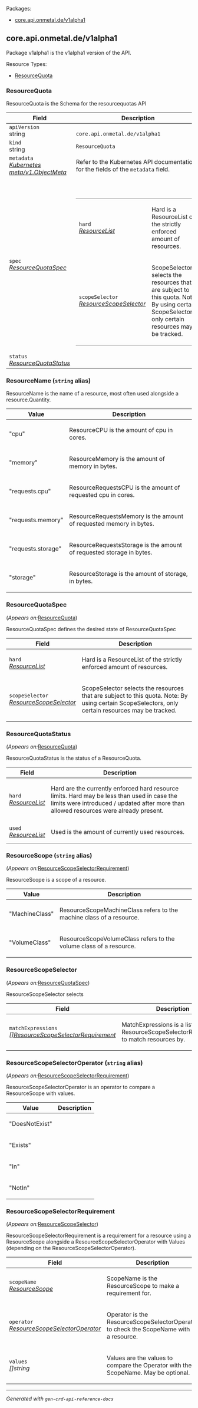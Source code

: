 <p>Packages:</p>
<ul>
<li>
<a href="#core.api.onmetal.de%2fv1alpha1">core.api.onmetal.de/v1alpha1</a>
</li>
</ul>
<h2 id="core.api.onmetal.de/v1alpha1">core.api.onmetal.de/v1alpha1</h2>
<div>
<p>Package v1alpha1 is the v1alpha1 version of the API.</p>
</div>
Resource Types:
<ul><li>
<a href="#core.api.onmetal.de/v1alpha1.ResourceQuota">ResourceQuota</a>
</li></ul>
<h3 id="core.api.onmetal.de/v1alpha1.ResourceQuota">ResourceQuota
</h3>
<div>
<p>ResourceQuota is the Schema for the resourcequotas API</p>
</div>
<table>
<thead>
<tr>
<th>Field</th>
<th>Description</th>
</tr>
</thead>
<tbody>
<tr>
<td>
<code>apiVersion</code><br/>
string</td>
<td>
<code>
core.api.onmetal.de/v1alpha1
</code>
</td>
</tr>
<tr>
<td>
<code>kind</code><br/>
string
</td>
<td><code>ResourceQuota</code></td>
</tr>
<tr>
<td>
<code>metadata</code><br/>
<em>
<a href="https://v1-23.docs.kubernetes.io/docs/reference/generated/kubernetes-api/v1.23/#objectmeta-v1-meta">
Kubernetes meta/v1.ObjectMeta
</a>
</em>
</td>
<td>
Refer to the Kubernetes API documentation for the fields of the
<code>metadata</code> field.
</td>
</tr>
<tr>
<td>
<code>spec</code><br/>
<em>
<a href="#core.api.onmetal.de/v1alpha1.ResourceQuotaSpec">
ResourceQuotaSpec
</a>
</em>
</td>
<td>
<br/>
<br/>
<table>
<tr>
<td>
<code>hard</code><br/>
<em>
<a href="#core.api.onmetal.de/v1alpha1.ResourceList">
ResourceList
</a>
</em>
</td>
<td>
<p>Hard is a ResourceList of the strictly enforced amount of resources.</p>
</td>
</tr>
<tr>
<td>
<code>scopeSelector</code><br/>
<em>
<a href="#core.api.onmetal.de/v1alpha1.ResourceScopeSelector">
ResourceScopeSelector
</a>
</em>
</td>
<td>
<p>ScopeSelector selects the resources that are subject to this quota.
Note: By using certain ScopeSelectors, only certain resources may be tracked.</p>
</td>
</tr>
</table>
</td>
</tr>
<tr>
<td>
<code>status</code><br/>
<em>
<a href="#core.api.onmetal.de/v1alpha1.ResourceQuotaStatus">
ResourceQuotaStatus
</a>
</em>
</td>
<td>
</td>
</tr>
</tbody>
</table>
<h3 id="core.api.onmetal.de/v1alpha1.ResourceName">ResourceName
(<code>string</code> alias)</h3>
<div>
<p>ResourceName is the name of a resource, most often used alongside a resource.Quantity.</p>
</div>
<table>
<thead>
<tr>
<th>Value</th>
<th>Description</th>
</tr>
</thead>
<tbody><tr><td><p>&#34;cpu&#34;</p></td>
<td><p>ResourceCPU is the amount of cpu in cores.</p>
</td>
</tr><tr><td><p>&#34;memory&#34;</p></td>
<td><p>ResourceMemory is the amount of memory in bytes.</p>
</td>
</tr><tr><td><p>&#34;requests.cpu&#34;</p></td>
<td><p>ResourceRequestsCPU is the amount of requested cpu in cores.</p>
</td>
</tr><tr><td><p>&#34;requests.memory&#34;</p></td>
<td><p>ResourceRequestsMemory is the amount of requested memory in bytes.</p>
</td>
</tr><tr><td><p>&#34;requests.storage&#34;</p></td>
<td><p>ResourceRequestsStorage is the amount of requested storage in bytes.</p>
</td>
</tr><tr><td><p>&#34;storage&#34;</p></td>
<td><p>ResourceStorage is the amount of storage, in bytes.</p>
</td>
</tr></tbody>
</table>
<h3 id="core.api.onmetal.de/v1alpha1.ResourceQuotaSpec">ResourceQuotaSpec
</h3>
<p>
(<em>Appears on:</em><a href="#core.api.onmetal.de/v1alpha1.ResourceQuota">ResourceQuota</a>)
</p>
<div>
<p>ResourceQuotaSpec defines the desired state of ResourceQuotaSpec</p>
</div>
<table>
<thead>
<tr>
<th>Field</th>
<th>Description</th>
</tr>
</thead>
<tbody>
<tr>
<td>
<code>hard</code><br/>
<em>
<a href="#core.api.onmetal.de/v1alpha1.ResourceList">
ResourceList
</a>
</em>
</td>
<td>
<p>Hard is a ResourceList of the strictly enforced amount of resources.</p>
</td>
</tr>
<tr>
<td>
<code>scopeSelector</code><br/>
<em>
<a href="#core.api.onmetal.de/v1alpha1.ResourceScopeSelector">
ResourceScopeSelector
</a>
</em>
</td>
<td>
<p>ScopeSelector selects the resources that are subject to this quota.
Note: By using certain ScopeSelectors, only certain resources may be tracked.</p>
</td>
</tr>
</tbody>
</table>
<h3 id="core.api.onmetal.de/v1alpha1.ResourceQuotaStatus">ResourceQuotaStatus
</h3>
<p>
(<em>Appears on:</em><a href="#core.api.onmetal.de/v1alpha1.ResourceQuota">ResourceQuota</a>)
</p>
<div>
<p>ResourceQuotaStatus is the status of a ResourceQuota.</p>
</div>
<table>
<thead>
<tr>
<th>Field</th>
<th>Description</th>
</tr>
</thead>
<tbody>
<tr>
<td>
<code>hard</code><br/>
<em>
<a href="#core.api.onmetal.de/v1alpha1.ResourceList">
ResourceList
</a>
</em>
</td>
<td>
<p>Hard are the currently enforced hard resource limits. Hard may be less than used in
case the limits were introduced / updated after more than allowed resources were already present.</p>
</td>
</tr>
<tr>
<td>
<code>used</code><br/>
<em>
<a href="#core.api.onmetal.de/v1alpha1.ResourceList">
ResourceList
</a>
</em>
</td>
<td>
<p>Used is the amount of currently used resources.</p>
</td>
</tr>
</tbody>
</table>
<h3 id="core.api.onmetal.de/v1alpha1.ResourceScope">ResourceScope
(<code>string</code> alias)</h3>
<p>
(<em>Appears on:</em><a href="#core.api.onmetal.de/v1alpha1.ResourceScopeSelectorRequirement">ResourceScopeSelectorRequirement</a>)
</p>
<div>
<p>ResourceScope is a scope of a resource.</p>
</div>
<table>
<thead>
<tr>
<th>Value</th>
<th>Description</th>
</tr>
</thead>
<tbody><tr><td><p>&#34;MachineClass&#34;</p></td>
<td><p>ResourceScopeMachineClass refers to the machine class of a resource.</p>
</td>
</tr><tr><td><p>&#34;VolumeClass&#34;</p></td>
<td><p>ResourceScopeVolumeClass refers to the volume class of a resource.</p>
</td>
</tr></tbody>
</table>
<h3 id="core.api.onmetal.de/v1alpha1.ResourceScopeSelector">ResourceScopeSelector
</h3>
<p>
(<em>Appears on:</em><a href="#core.api.onmetal.de/v1alpha1.ResourceQuotaSpec">ResourceQuotaSpec</a>)
</p>
<div>
<p>ResourceScopeSelector selects</p>
</div>
<table>
<thead>
<tr>
<th>Field</th>
<th>Description</th>
</tr>
</thead>
<tbody>
<tr>
<td>
<code>matchExpressions</code><br/>
<em>
<a href="#core.api.onmetal.de/v1alpha1.ResourceScopeSelectorRequirement">
[]ResourceScopeSelectorRequirement
</a>
</em>
</td>
<td>
<p>MatchExpressions is a list of ResourceScopeSelectorRequirement to match resources by.</p>
</td>
</tr>
</tbody>
</table>
<h3 id="core.api.onmetal.de/v1alpha1.ResourceScopeSelectorOperator">ResourceScopeSelectorOperator
(<code>string</code> alias)</h3>
<p>
(<em>Appears on:</em><a href="#core.api.onmetal.de/v1alpha1.ResourceScopeSelectorRequirement">ResourceScopeSelectorRequirement</a>)
</p>
<div>
<p>ResourceScopeSelectorOperator is an operator to compare a ResourceScope with values.</p>
</div>
<table>
<thead>
<tr>
<th>Value</th>
<th>Description</th>
</tr>
</thead>
<tbody><tr><td><p>&#34;DoesNotExist&#34;</p></td>
<td></td>
</tr><tr><td><p>&#34;Exists&#34;</p></td>
<td></td>
</tr><tr><td><p>&#34;In&#34;</p></td>
<td></td>
</tr><tr><td><p>&#34;NotIn&#34;</p></td>
<td></td>
</tr></tbody>
</table>
<h3 id="core.api.onmetal.de/v1alpha1.ResourceScopeSelectorRequirement">ResourceScopeSelectorRequirement
</h3>
<p>
(<em>Appears on:</em><a href="#core.api.onmetal.de/v1alpha1.ResourceScopeSelector">ResourceScopeSelector</a>)
</p>
<div>
<p>ResourceScopeSelectorRequirement is a requirement for a resource using a ResourceScope alongside
a ResourceScopeSelectorOperator with Values (depending on the ResourceScopeSelectorOperator).</p>
</div>
<table>
<thead>
<tr>
<th>Field</th>
<th>Description</th>
</tr>
</thead>
<tbody>
<tr>
<td>
<code>scopeName</code><br/>
<em>
<a href="#core.api.onmetal.de/v1alpha1.ResourceScope">
ResourceScope
</a>
</em>
</td>
<td>
<p>ScopeName is the ResourceScope to make a requirement for.</p>
</td>
</tr>
<tr>
<td>
<code>operator</code><br/>
<em>
<a href="#core.api.onmetal.de/v1alpha1.ResourceScopeSelectorOperator">
ResourceScopeSelectorOperator
</a>
</em>
</td>
<td>
<p>Operator is the ResourceScopeSelectorOperator to check the ScopeName with in a resource.</p>
</td>
</tr>
<tr>
<td>
<code>values</code><br/>
<em>
[]string
</em>
</td>
<td>
<p>Values are the values to compare the Operator with the ScopeName. May be optional.</p>
</td>
</tr>
</tbody>
</table>
<hr/>
<p><em>
Generated with <code>gen-crd-api-reference-docs</code>
</em></p>
